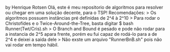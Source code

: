 by Henrique Rotsen
Olá, este é meu repositorio de algoritmos para resolver ou chegar em uma solução decente, para o TSP!
Recomendações:
    > Os algoritmos possuem instâncias pré definidas de 2^4 à 2^10 
    > Para rodar o Christofídes e o Twice-Around-the-Tree, basta digitar $ bash Runner(Twt/Cris).sh
    > O Branch and Bound é pesado e pode não rodar para a instancia de 2^5 apara frente, porém eu fui capaz de rodá-lo para a de 2^4 e deixei a saida dele
    > Não exste um arquivo "RunnerBnB.sh" pois não vai rodar em tempo hábil.
